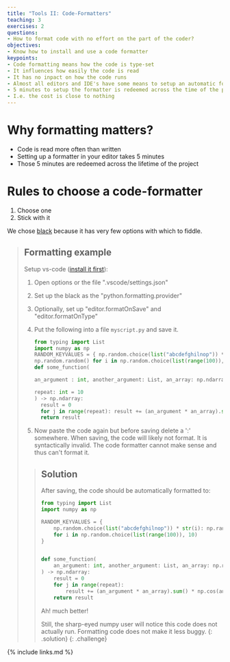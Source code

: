 ```yaml
---
title: "Tools II: Code-Formatters"
teaching: 3
exercises: 2
questions:
- How to format code with no effort on the part of the coder?
objectives:
- Know how to install and use a code formatter
keypoints:
- Code formatting means how the code is type-set
- It influences how easily the code is read
- It has no inpact on how the code runs
- Almost all editors and IDE's have some means to setup an automatic formatter
- 5 minutes to setup the formatter is redeemed across the time of the project
- I.e. the cost is close to nothing
---
```


# Why formatting matters?

* Code is read more often than written
* Setting up a formatter in your editor takes 5 minutes
* Those 5 minutes are redeemed across the lifetime of the project

# Rules to choose a code-formatter

1. Choose one
1. Stick with it

We chose [black](https://pypi.org/project/black/) because it has very few
options with which to fiddle.

>## Formatting example
>
> Setup vs-code ([install it first](https://code.visualstudio.com/)):
>
> 1. Open options or the file ".vscode/settings.json"
> 1. Set up the black as the "python.formatting.provider"
> 1. Optionally, set up "editor.formatOnSave" and "editor.formatOnType"
> 1. Put the following into a file `myscript.py` and save it.
>    ```python
>    from typing import List
>    import numpy as np
>    RANDOM_KEYVALUES = { np.random.choice(list("abcdefghilnop")) * str(i):
>    np.random.random() for i in np.random.choice(list(range(100)), 10)}
>    def some_function(
>
>    an_argument : int, another_argument: List, an_array: np.ndarray,
>
>    repeat: int = 10
>    ) -> np.ndarray:
>      result = 0
>      for j in range(repeat): result += (an_argument * an_array).sum() * np.cos(another_argument) * j
>      return result
>    ```
>
> 1. Now paste the code again but before saving delete a ':' somewhere. When
>    saving, the code will likely not format. It is syntactically invalid.
>    The code formatter cannot make sense and thus can't format it.
> 
> >## Solution
> >
> > After saving, the code should be automatically formatted to:
> >
> > ```python
> > from typing import List
> > import numpy as np
> >
> > RANDOM_KEYVALUES = {
> >     np.random.choice(list("abcdefghilnop")) * str(i): np.random.random()
> >     for i in np.random.choice(list(range(100)), 10)
> > }
> >
> >
> > def some_function(
> >     an_argument: int, another_argument: List, an_array: np.ndarray, repeat: int = 10
> > ) -> np.ndarray:
> >     result = 0
> >     for j in range(repeat):
> >         result += (an_argument * an_array).sum() * np.cos(another_argument) * j
> >     return result
> > ```
> >
> > Ah! much better!
> >
> > Still, the sharp-eyed numpy user will notice this code does not actually run.
> > Formatting code does not make it less buggy.
> {: .solution}
{: .challenge}

{% include links.md %}
